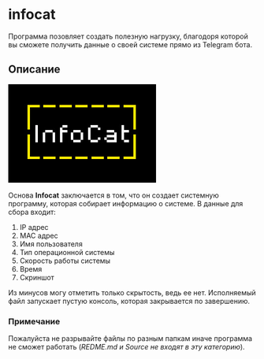 # infocat
Программа позовляет создать полезную нагрузку, благодоря которой вы сможете получить данные о своей системе прямо из Telegram бота.
## Описание
![logo](https://github.com/NeoCreat0r/infocat/blob/main/logo.jpg)

Основа **Infocat** заключается в том, что он создает системную программу, которая собирает информацию о системе. В данные для сбора входит:

 1. IP адрес
 2. MAC адрес
 3. Имя пользователя
 4. Тип операционной системы
 5. Скорость работы системы
 6. Время
 7. Скриншот
 
Из минусов могу отметить только скрытость, ведь ее нет. Исполняемый файл запускает пустую консоль, которая закрывается по завершению.

### Примечание
Пожалуйста не разрывайте файлы по разным папкам иначе программа не сможет работать (_REDME.md и Source не входят в эту категорию_).
